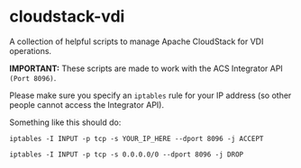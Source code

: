 # cloudstack-vdi
A collection of helpful scripts to manage Apache CloudStack for VDI operations.

<b>IMPORTANT:</b> These scripts are made to work with the ACS Integrator API ``(Port 8096)``. 

Please make sure you specify an ``iptables`` rule for your IP address (so other people cannot access the Integrator API).

Something like this should do:

``iptables -I INPUT -p tcp -s YOUR_IP_HERE --dport 8096 -j ACCEPT``

``iptables -I INPUT -p tcp -s 0.0.0.0/0 --dport 8096 -j DROP``
